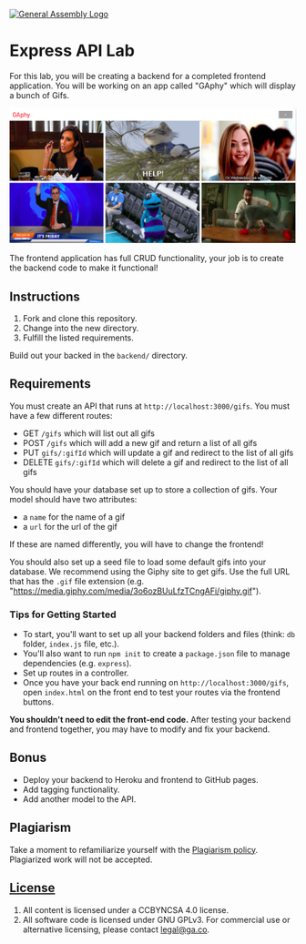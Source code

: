 [![General Assembly Logo](https://camo.githubusercontent.com/1a91b05b8f4d44b5bbfb83abac2b0996d8e26c92/687474703a2f2f692e696d6775722e636f6d2f6b6538555354712e706e67)](https://generalassemb.ly/education/web-development-immersive)

# Express API Lab

For this lab, you will be creating a backend for a completed frontend
application. You will be working on an app called "GAphy" which will display
a bunch of Gifs.

![](images/gaphy.png)

The frontend application has full CRUD functionality, your job is to create the
backend code to make it functional!

## Instructions

1. Fork and clone this repository.
1. Change into the new directory.
1. Fulfill the listed requirements.

Build out your backed in the `backend/` directory.

## Requirements

You must create an API that runs at `http://localhost:3000/gifs`. You must have
a few different routes:

* GET `/gifs` which will list out all gifs
* POST `/gifs` which will add a new gif and return a list of all gifs
* PUT `gifs/:gifId` which will update a gif and redirect to the list of all gifs
* DELETE `gifs/:gifId` which will delete a gif and redirect to the list of all gifs

You should have your database set up to store a collection of gifs. Your model
should have two attributes:

* a `name` for the name of a gif
* a `url` for the url of the gif

If these are named differently, you will have to change the frontend!

You should also set up a seed file to load some default gifs into your database.
We recommend using the Giphy site to get gifs. Use the full URL that has the
`.gif` file extension (e.g.
"https://media.giphy.com/media/3o6ozBUuLfzTCngAFi/giphy.gif").

### Tips for Getting Started

* To start, you'll want to set up all your backend folders and files (think: `db` folder, `index.js` file, etc.).
* You'll also want to run `npm init` to create a `package.json` file to manage dependencies (e.g. `express`).
* Set up routes in a controller.
* Once you have your back end running on `http://localhost:3000/gifs`, open `index.html` on the front end to test your routes via the frontend buttons.

**You shouldn't need to edit the front-end code.** After testing your backend
and frontend together, you may have to modify and fix your backend.

## Bonus

* Deploy your backend to Heroku and frontend to GitHub pages.
* Add tagging functionality.
* Add another model to the API.

## Plagiarism

Take a moment to refamiliarize yourself with the [Plagiarism policy](https://git.generalassemb.ly/DC-WDI/Administrative/blob/master/plagiarism.md). Plagiarized work will not be accepted.

## [License](LICENSE)

1.  All content is licensed under a CC­BY­NC­SA 4.0 license.
1.  All software code is licensed under GNU GPLv3. For commercial use or
    alternative licensing, please contact legal@ga.co.
